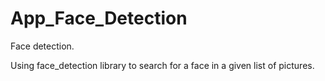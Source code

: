 # App_Face_Detection
Face detection.

Using face_detection library to search for a face in a given list of pictures.
